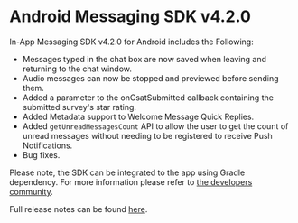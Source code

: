 # Android Messaging SDK v4.2.0

In-App Messaging SDK v4.2.0 for Android includes the Following:
* Messages typed in the chat box are now saved when leaving and returning to the chat window.
* Audio messages can now be stopped and previewed before sending them.
* Added a parameter to the onCsatSubmitted callback containing the submitted survey's star rating.
* Added Metadata support to Welcome Message Quick Replies.
* Added `getUnreadMessagesCount` API to allow the user to get the count of unread messages without needing to be registered to receive Push Notifications.
* Bug fixes.

Please note, the SDK can be integrated to the app using Gradle dependency. For more information please refer to [the developers community](https://developers.liveperson.com/android-quickstart.html).

Full release notes can be found [here](https://developers.liveperson.com/mobile-app-messaging-sdk-for-android-latest-release-notes.html).
